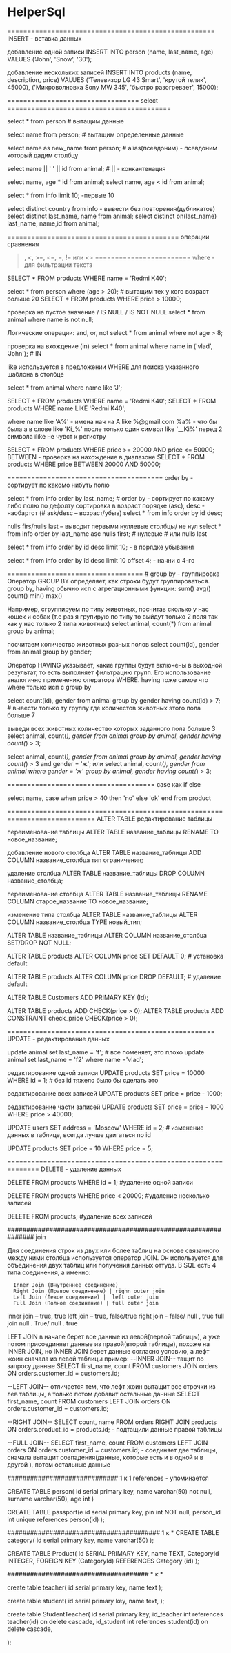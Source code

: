 # HelperSql

==================================================== INSERT - вставка данных

добавление одной записи
INSERT INTO person (name, last_name, age) VALUES ('John', 'Snow', '30'); 

добавление нескольких записей
INSERT INTO products (name, description, price) VALUES ('Телевизор LG 43 Smart', 'крутой телик', 45000), ('Микроволновка Sony MW 345', 'быстро разогревает', 15000);


=================================  select  =========================================

select * from person # вытащим данные 

select name from person; # вытащим определенные данные

select name as new_name from person; # alias(псевдоним) - псевдоним который дадим столбцу

select name || ' ' ||  id from animal; # || - конкантенация

select name, age * id from animal;
select name, age < id from animal;

select * from info limit 10; -первые 10

select distinct country from info - вывести без повторения(дубликатов)
select distinct last_name, name from animal;
select distinct on(last_name) last_name, name,id from animal;

=========================================== операции сравнения
>, <, >=, <=, =, != или <>
======================== where - для фильтрации текста

SELECT * FROM products WHERE name = 'Redmi K40';

select * from person where (age > 20); # вытащим тех у кого возраст больше 20
SELECT * FROM products WHERE price > 10000; 

проверка на пустое значение / IS NULL / IS NOT NULL
select * from animal where name is not null;

Логические операции: and, or, not
select * from animal where not age > 8;

проверка на вхождение (in)
select * from animal where name in ('vlad', 'John'); # IN

like используется в предложении WHERE для поиска указанного шаблона в столбце

select * from animal where name like 'J';

SELECT * FROM products WHERE name = 'Redmi K40';
SELECT * FROM products WHERE name LIKE 'Redmi K40';

where name like 'A%' - имена нач на A
like %@gmail.com
%a% - что бы была а в слове
like 'Ki_%' после только один символ
like '__Ki%' перед 2 символа
ilike не чувст к регистру


SELECT * FROM products WHERE price >= 20000 AND price <= 50000;
BETWEEN - проверка на нахождение в диапазоне
SELECT * FROM products WHERE price BETWEEN 20000 AND 50000;


======================================= order by - сортирует по какомо нибуть полю

select * from info order by last_name; # order by - сортирует по какому либо полю
по дефолту сортировка в возраст порядке (asc), desc - наобартот (# ask/desc – возраст/убыв)
select * from info order by id desc; 

nulls firs/nulls last – выводит первыми нуллевые столбцы/ не нул
select * from info order by last_name asc nulls first; # нулевые # или nulls last

select * from info order by id desc limit 10; - в порядке убывания

select * from info order by id desc limit 10 offset 4; - начни с 4-го 


==================================  # group by - группировка
Оператор GROUP BY определяет, как строки будут группироваться.
 group by,  having обычно исп с агрегационными функции:  sum() avg() count() min() max()

Например, сгруппируем по типу животных, посчитав сколько у нас кошек и собак (т.е раз я групирую по типу то выйдут только 2 поля так как у нас только 2 типа животных)
select animal, count(*) from animal group by animal;

 посчитаем количество животных разных полов
select count(id), gender from animal group by gender;

Оператор HAVING указывает, какие группы будут включены в выходной результат, то есть выполняет фильтрацию групп. Его использование аналогично применению оператора WHERE.
having тоже самое что where только исп с group by

select count(id), gender from animal group by gender having count(id) > 7; # вывести только ту группу где количестов животных этого пола больше 7

выведи всех животных количество которых заданного пола больше 3
select animal, count(*), gender from animal group by animal, gender having count(*) > 3;

select animal, count(*), gender from animal group by animal, gender having count(*) > 3 and gender = 'ж';
или
select animal, count(*), gender from animal where gender = 'ж' group by animal, gender having count(*) > 3;

===================================== case как if else

select  name, case when price > 40 then 'no' else 'ok' end from product

============================================================================ ALTER TABLE редактирование таблицы

переименование таблицы
ALTER TABLE название_таблицы RENAME TO новое_название;

добавление нового столбца
ALTER TABLE название_таблицы ADD COLUMN название_столбца тип ограничения;

удаление столбца
ALTER TABLE название_таблицы DROP COLUMN название_столбца;

переименование столбца
ALTER TABLE название_таблицы RENAME COLUMN старое_название TO новое_название;

изменение типа столбца
ALTER TABLE название_таблицы ALTER COLUMN название_столбца TYPE новый_тип;

ALTER TABLE название_таблицы ALTER COLUMN название_столбца SET/DROP NOT NULL;

ALTER TABLE products ALTER COLUMN price SET DEFAULT 0; # установка default

ALTER TABLE products ALTER COLUMN price DROP DEFAULT; # удаление default

ALTER TABLE Customers
ADD PRIMARY KEY (Id);

ALTER TABLE products ADD CHECK(price > 0);
ALTER TABLE products ADD CONSTRAINT check_price CHECK(price > 0);


==================================================== UPDATE - редактирование данных

update animal set last_name = 'f'; # все поменяет, это плохо
update animal set last_name = 'f2' where name ='vlad';

редактирование одной записи
UPDATE products SET price = 10000 WHERE id = 1; # без id тяжело было бы сделать это

редактирование всех записей
UPDATE products SET price = price - 1000;

редактирование части записей
UPDATE products SET price = price - 1000 WHERE price > 40000;

UPDATE users SET address = 'Moscow' WHERE id = 2; # изменение данных в таблице, всегда лучше двигаться по id

UPDATE products SET price = 10 WHERE price = 5; 


============================================================== DELETE - удаление данных

DELETE FROM products WHERE id = 1; #удаление одной записи

DELETE FROM products WHERE price < 20000; #удаление несколько записей

DELETE FROM products; #удаление всех записей


############################################################### join

Для соединения строк из двух или более таблиц на основе связанного между ними столбца используется оператор JOIN. Он используется для объединения двух таблиц или получения данных оттуда. В SQL есть 4 типа соединения, а именно:

      Inner Join (Внутреннее соединение)
      Right Join (Правое соединение) | righn outer join
      Left Join (Левое соединение) |  left outer join
      Full Join (Полное соединение) | full outer join

inner join – true, true
left join – true, false/true
right join - false/ null , true
full join null . True/ null . true

LEFT JOIN в начале берет все данные из левой(первой таблицы), а уже потом присоединяет данные из правой(второй таблицы), похоже на INNER JOIN, но INNER JOIN берет данные согласно условию, а лефт жоин сначала из левой таблицы 
пример:
--INNER JOIN-- тащит по запросу данные
SELECT first_name, count FROM customers JOIN orders ON orders.customer_id = customers.id;

--LEFT JOIN-- отличается тем, что лефт жоин вытащит все строчки из лев таблицы, а только потом добавит остальные данные
SELECT first_name, count FROM customers LEFT JOIN orders ON orders.customer_id = customers.id;

--RIGHT JOIN--
SELECT count, name FROM orders RIGHT JOIN products ON orders.product_id = products.id; - подтащили данные правой таблицы

--FULL JOIN--
SELECT first_name, count FROM customers LEFT JOIN orders ON orders.customer_id = customers.id; - соединяет две таблицы, сначала вытащит совпадения(данные, которые есть и в одной и в другой ), потом остальные данные



############################# 1 к 1
references - упоминается 

CREATE TABLE person(
    id serial primary key,
    name varchar(50) not null,
    surname varchar(50),
    age int
)

CREATE TABLE passport(e
    id serial primary key,
    pin int NOT null,
    person_id int unique references person(id)
);

######################################## 1 к *
CREATE TABLE category(
    id serial primary key,
    name varchar(50)
);


CREATE TABLE Product(
    Id SERIAL PRIMARY KEY,
    name TEXT,
	  CategoryId INTEGER,
    FOREIGN KEY (CategoryId) REFERENCES Category (id) );

##################################### * к *

create table teacher(
    id serial primary key,
    name text
);

create table student(
    id serial primary key,
    name text,
);

create table StudentTeacher(
    id serial primary key,
    id_teacher int  references teacher(id) on delete cascade,
    id_student int  references student(id) on delete cascade,     

);
